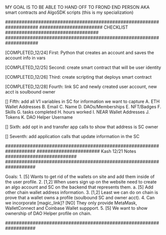 MY GOAL IS TO BE ABLE TO HAND OFF TO FROND END PERSON AKA smart contracts and AlgoSDK scripts (this is my specialization)

####################################################################
####################### CHECKLIST ##################################
####################################################################

[COMPLETED_12/24] First: Python that creates an account and saves the account info in vars

[COMPLETED_12/25] Second: create smart contract that will be user identity

[COMPLETED_12/26] Third: create scripting that deploys smart contract

[COMPLETED_12/28] Fourth: link SC and newly created user account, new acct is soulbound owner

[] Fifth: add all V1 variables in SC for information we want to capture
            A. ETH Wallet Addresses
            B. Email
            C. Name
            D. DAOs/Memberships
            E. NFT/Badges
            F. Skills
            G. tasks completed
            H. hours worked
            I. NEAR Wallet Addresses
            J. Tokens
            K. DAO Helper Username
            
[] Sixth: add opt in and transfer app calls to show that address is SC owner

[] Seventh: add application calls that update information in the SC

###################################################################
####################### Kash 12/21 Notes ##########################
###################################################################

Goals:
    1. [5] Wants to get rid of the wallets on site and add them inside of the user profile.
    2. [1,2] When users sign up on the website need to create an algo account  and SC on the backend that represents them.
        a. [5] Add other chain wallet address information.
    3. [1,2] Least we can do on chain is prove that a wallet owns a profile (soulbound SC and owner acct).
    4. Can we incorporate [magic_link]? [NO] They only provide MetaMask, WalletConnect and Coinbase Wallet suppport.
    5. [5] We want to show ownership of DAO Helper profile on chain.

###################################################################